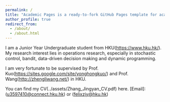 ```yaml
---
permalink: /
title: "Academic Pages is a ready-to-fork GitHub Pages template for academic personal websites"
author_profile: true
redirect_from: 
  - /about/
  - /about.html
---
```


I am a Junior Year Undergraduate student from HKU(https://www.hku.hk/). My research interest lies in operations research, especially in stochastic control, bandit, data-driven decision making and dynamic programming.

I am very fortunate to be supervised by Prof. Kuo(https://sites.google.com/site/yonghongkuo/) and Prof. Wang(http://zhengliwang.net/) in HKU.

You can find my CV(../assets/Zhang_Jingyan_CV.pdf) here.
[Email]: (u3597410@connect.hku.hk) or (felixzjy@hku.hk)
